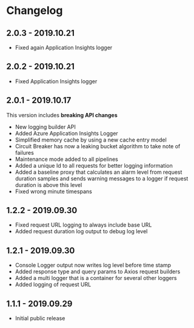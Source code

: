 # Changelog

## 2.0.3 - 2019.10.21

* Fixed again Application Insights logger

## 2.0.2 - 2019.10.21

* Fixed Application Insights logger

## 2.0.1 - 2019.10.17

This version includes **breaking API changes**

* New logging builder API
* Added Azure Application Insights Logger
* Simplified memory cache by using a new cache entry model
* Circuit Breaker has now a leaking bucket algorithm to take note of failures
* Maintenance mode added to all pipelines
* Added a unique Id to all requests for better logging information
* Added a baseline proxy that calculates an alarm level from request duration samples and sends warning messages to a logger if request duration is above this level
* Fixed wrong minute timespans

## 1.2.2 - 2019.09.30

* Fixed request URL logging to always include base URL
* Added request duration log output to debug log level

## 1.2.1 - 2019.09.30

* Console Logger output now writes log level before time stamp
* Added response type and query params to Axios request builders
* Added a multi logger that is a container for several other loggers
* Added logging of request URL

## 1.1.1 - 2019.09.29

* Initial public release
